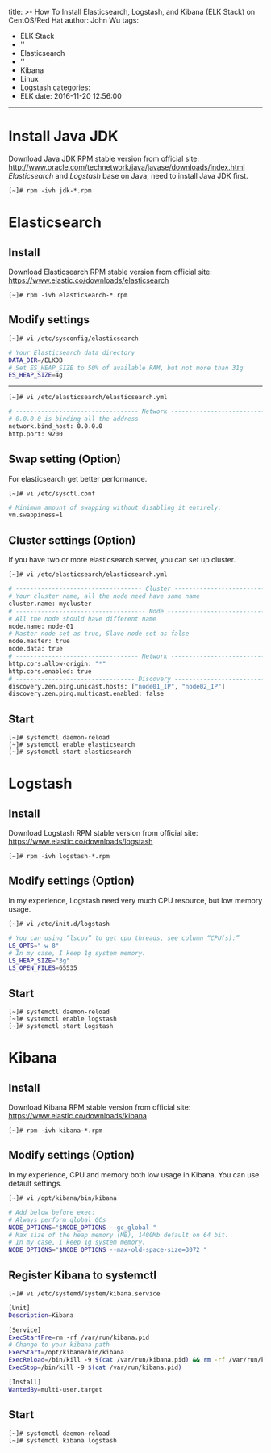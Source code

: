 title: >-
  How To Install Elasticsearch, Logstash, and Kibana (ELK Stack) on CentOS/Red
  Hat
author: John Wu
tags:
  - ELK Stack
  - ''
  - Elasticsearch
  - ''
  - Kibana
  - Linux
  - Logstash
categories:
  - ELK
date: 2016-11-20 12:56:00
---
# Install Java JDK
Download Java JDK RPM stable version from official site: http://www.oracle.com/technetwork/java/javase/downloads/index.html
*Elasticsearch* and *Logstash* base on Java, need to install Java JDK first.
``` 
[~]# rpm -ivh jdk-*.rpm
```
# Elasticsearch

## Install
Download Elasticsearch RPM stable version from official site:
https://www.elastic.co/downloads/elasticsearch
``` 
[~]# rpm -ivh elasticsearch-*.rpm
```

## Modify settings
``` 
[~]# vi /etc/sysconfig/elasticsearch
```
``` bash
# Your Elasticsearch data directory
DATA_DIR=/ELKDB
# Set ES_HEAP_SIZE to 50% of available RAM, but not more than 31g
ES_HEAP_SIZE=4g
```
---

```
[~]# vi /etc/elasticsearch/elasticsearch.yml
```
```bash
# ---------------------------------- Network ----------------------------------
# 0.0.0.0 is binding all the address
network.bind_host: 0.0.0.0
http.port: 9200
```
## Swap setting (Option)
For elasticsearch get better performance.

```
[~]# vi /etc/sysctl.conf
```
```bash
# Minimum amount of swapping without disabling it entirely.
vm.swappiness=1
```
## Cluster settings (Option)
If you have two or more elasticsearch server, you can set up cluster.

```
[~]# vi /etc/elasticsearch/elasticsearch.yml
```
```bash
# ----------------------------------- Cluster -----------------------------------
# Your cluster name, all the node need have same name
cluster.name: mycluster
# ------------------------------------ Node ------------------------------------
# All the node should have different name
node.name: node-01
# Master node set as true, Slave node set as false
node.master: true
node.data: true
# ---------------------------------- Network ----------------------------------
http.cors.allow-origin: "*"
http.cors.enabled: true
# --------------------------------- Discovery ----------------------------------
discovery.zen.ping.unicast.hosts: ["node01_IP", "node02_IP"]
discovery.zen.ping.multicast.enabled: false

```
## Start
```
[~]# systemctl daemon-reload
[~]# systemctl enable elasticsearch
[~]# systemctl start elasticsearch
```
# Logstash
## Install
Download Logstash RPM stable version from official site:
https://www.elastic.co/downloads/logstash
```
[~]# rpm -ivh logstash-*.rpm
```
## Modify settings (Option)
In my experience, Logstash need very much CPU resource, but low memory usage.
```
[~]# vi /etc/init.d/logstash
```
```bash
# You can using “lscpu” to get cpu threads, see column “CPU(s):”
LS_OPTS="-w 8"
# In my case, I keep 1g system memory.
LS_HEAP_SIZE="3g"
LS_OPEN_FILES=65535
```
## Start
```
[~]# systemctl daemon-reload
[~]# systemctl enable logstash
[~]# systemctl start logstash
```
# Kibana
## Install
Download Kibana RPM stable version from official site:
https://www.elastic.co/downloads/kibana
```
[~]# rpm -ivh kibana-*.rpm
```
## Modify settings (Option)
In my experience, CPU and memory both low usage in Kibana. You can use default settings.

```
[~]# vi /opt/kibana/bin/kibana
```
```bash
# Add below before exec:
# Always perform global GCs
NODE_OPTIONS="$NODE_OPTIONS --gc_global "
# Max size of the heap memory (MB), 1400Mb default on 64 bit.
# In my case, I keep 1g system memory.
NODE_OPTIONS="$NODE_OPTIONS --max-old-space-size=3072 "
```
## Register Kibana to systemctl
```
[~]# vi /etc/systemd/system/kibana.service
```
```bash
[Unit]
Description=Kibana

[Service]
ExecStartPre=rm -rf /var/run/kibana.pid
# Change to your kibana path
ExecStart=/opt/kibana/bin/kibana
ExecReload=/bin/kill -9 $(cat /var/run/kibana.pid) && rm -rf /var/run/kibana.pid && /opt/kibana/bin/kibana
ExecStop=/bin/kill -9 $(cat /var/run/kibana.pid)

[Install]
WantedBy=multi-user.target
```
## Start
```
[~]# systemctl daemon-reload
[~]# systemctl kibana logstash
```